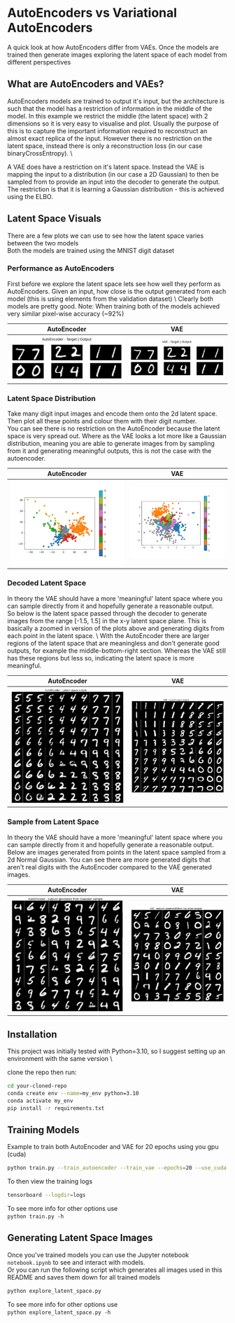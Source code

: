 # AutoEncoders vs Variational AutoEncoders

A quick look at how AutoEncoders differ from VAEs. Once the models are trained then generate images exploring the latent space of each model from different perspectives


## What are AutoEncoders and VAEs?

AutoEncoders models are trained to output it's input, but the architecture is such that the model has a restriction of information in the middle of the model. In this example we restrict the middle (the latent space) with 2 dimensions so it is very easy to visualise and plot. Usually the purpose of this is to capture the important information required to reconstruct an almost exact replica of the input. However there is no restriction on the latent space, instead there is only a reconstruction loss (in our case binaryCrossEntropy). \

A VAE does have a restriction on it's latent space. Instead the VAE is mapping the input to a distribution (in our case a 2D Gaussian) to then be sampled from to provide an input into the decoder to generate the output. The restriction is that it is learning a Gaussian distribution - this is achieved using the ELBO.


## Latent Space Visuals

There are a few plots we can use to see how the latent space varies between the two models \
Both the models are trained using the MNIST digit dataset

### Performance as AutoEncoders

First before we explore the latent space lets see how well they perform as AutoEncoders. Given an input, how close is the output generated from each model (this is using elements from the validation dataset) \ 
Clearly both models are pretty good. Note: When training both of the models achieved very similar pixel-wise accuracy (~92%)

AutoEncoder             |  VAE
:-------------------------:|:-------------------------:
![](readme/outputs_auto.png)  |  ![](./readme/outputs_vae.png)

### Latent Space Distribution

Take many digit input images and encode them onto the 2d latent space. Then plot all these points and colour them with their digit number. \
You can see there is no restriction on the AutoEncoder because the latent space is very spread out. Where as the VAE looks a lot more like a Gaussian distribution, meaning you are able to generate images from by sampling from it and generating meaningful outputs, this is not the case with the autoencoder.

AutoEncoder             |  VAE
:-------------------------:|:-------------------------:
![](./readme/latent_dist_auto.png)  |  ![](./readme/latent_dist_vae.png)


### Decoded Latent Space

In theory the VAE should have a more 'meaningful' latent space where you can sample directly from it and hopefully generate a reasonable output. \
So below is the latent space passed through the decoder to generate images from the range [-1.5, 1.5] in the x-y latent space plane. This is basically a zoomed in version of the plots above and generating digits from each point in the latent space. \ 
With the AutoEncoder there are larger regions of the latent space that are meaningless and don't generate good outputs, for example the middle-bottom-right section. Whereas the VAE still has these regions but less so, indicating the latent space is more meaningful. 

AutoEncoder             |  VAE
:-------------------------:|:-------------------------:
![](readme/latent_space_auto.png)  |  ![](./readme/latent_space_vae.png)


### Sample from Latent Space

In theory the VAE should have a more 'meaningful' latent space where you can sample directly from it and hopefully generate a reasonable output. \
Below are images generated from points in the latent space sampled from a 2d Normal Gaussian. You can see there are more generated digits that aren't real digits with the AutoEncoder compared to the VAE generated images.

AutoEncoder             |  VAE
:-------------------------:|:-------------------------:
![](readme/sample_from_norm_auto.png)  |  ![](./readme/sample_from_norm_vae.png)




## Installation

This project was initially tested with Python=3.10, so I suggest setting up an environment with the same version \

clone the repo then run:
```bash
cd your-cloned-repo
conda create env --name=my_env python=3.10
conda activate my_env
pip install -r requirements.txt
```

## Training Models

Example to train both AutoEncoder and VAE for 20 epochs using you gpu (cuda)
```bash
python train.py --train_autoencoder --train_vae --epochs=20 --use_cuda
```

To then view the training logs
```bash
tensorboard --logdir=logs
```

To see more info for other options use \
`python train.py -h`


## Generating Latent Space Images
Once you've trained models you can use the Jupyter notebook `notebook.ipynb` to see and interact with models. \
Or you can run the following script which generates all images used in this README and saves them down for all trained models
```bash
python explore_latent_space.py
```

To see more info for other options use \
`python explore_latent_space.py -h`
